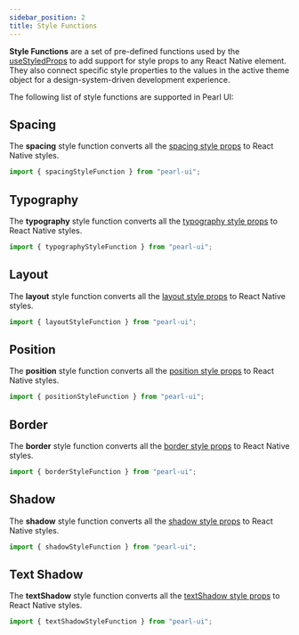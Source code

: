 ```yaml
---
sidebar_position: 2
title: Style Functions
---
```


**Style Functions** are a set of pre-defined functions used by the [useStyledProps](../hooks/useStyledProps) to add support for style props to any React Native element. They also connect specific style properties to the values in the active theme object for a design-system-driven development experience.

The following list of style functions are supported in Pearl UI:

## Spacing

The **spacing** style function converts all the [spacing style props](../core-features/style-props#margin-and-padding) to React Native styles.

```js
import { spacingStyleFunction } from "pearl-ui";
```

## Typography

The **typography** style function converts all the [typography style props](../core-features/style-props#typography) to React Native styles.

```js
import { typographyStyleFunction } from "pearl-ui";
```

## Layout

The **layout** style function converts all the [layout style props](../core-features/style-props#layout) to React Native styles.

```js
import { layoutStyleFunction } from "pearl-ui";
```

## Position

The **position** style function converts all the [position style props](../core-features/style-props#position) to React Native styles.

```js
import { positionStyleFunction } from "pearl-ui";
```

## Border

The **border** style function converts all the [border style props](../core-features/style-props#border) to React Native styles.

```js
import { borderStyleFunction } from "pearl-ui";
```

## Shadow

The **shadow** style function converts all the [shadow style props](../core-features/style-props#shadow) to React Native styles.

```js
import { shadowStyleFunction } from "pearl-ui";
```

## Text Shadow

The **textShadow** style function converts all the [textShadow style props](../core-features/style-props#textShadow) to React Native styles.

```js
import { textShadowStyleFunction } from "pearl-ui";
```
